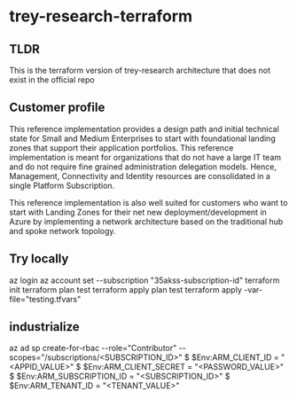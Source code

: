 # trey-research-terraform

## TLDR

This is the terraform version of trey-research architecture that does not exist in the official repo

## Customer profile

This reference implementation provides a design path and initial technical state for Small and Medium Enterprises to start with foundational landing zones that support their application portfolios. This reference implementation is meant for organizations that do not have a large IT team and do not require fine grained administration delegation models. Hence, Management, Connectivity and Identity resources are consolidated in a single Platform Subscription.

This reference implementation is also well suited for customers who want to start with Landing Zones for their net new deployment/development in Azure by implementing a network architecture based on the traditional hub and spoke network topology.

## Try locally
az login
az account set --subscription "35akss-subscription-id"
terraform init
terraform plan test
terraform apply plan test
terraform apply -var-file="testing.tfvars"

## industrialize
az ad sp create-for-rbac --role="Contributor" --scopes="/subscriptions/<SUBSCRIPTION_ID>"
$ $Env:ARM_CLIENT_ID = "<APPID_VALUE>"
$ $Env:ARM_CLIENT_SECRET = "<PASSWORD_VALUE>"
$ $Env:ARM_SUBSCRIPTION_ID = "<SUBSCRIPTION_ID>"
$ $Env:ARM_TENANT_ID = "<TENANT_VALUE>"